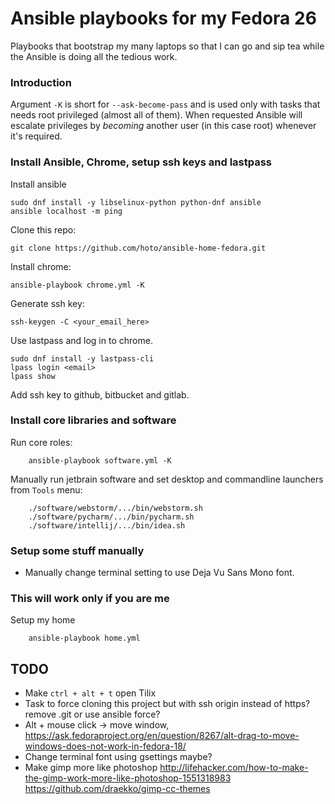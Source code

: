 # Ansible playbooks for my Fedora 26

Playbooks that bootstrap my many laptops so that I can go and sip tea while the Ansible is doing all the tedious work.

### Introduction

Argument `-K` is short for `--ask-become-pass` and is used only with tasks that needs root privileged (almost all of them).
When requested Ansible will escalate privileges by *becoming* another user (in this case root) whenever it's required.

### Install Ansible, Chrome, setup ssh keys and lastpass

Install ansible

    sudo dnf install -y libselinux-python python-dnf ansible
    ansible localhost -m ping

Clone this repo:

    git clone https://github.com/hoto/ansible-home-fedora.git

Install chrome:

    ansible-playbook chrome.yml -K

Generate ssh key:

    ssh-keygen -C <your_email_here>

Use lastpass and log in to chrome.

    sudo dnf install -y lastpass-cli
    lpass login <email>
    lpass show

Add ssh key to github, bitbucket and gitlab.

### Install core libraries and software

Run core roles:

        ansible-playbook software.yml -K

Manually run jetbrain software and set desktop and commandline launchers from `Tools` menu:

        ./software/webstorm/.../bin/webstorm.sh
        ./software/pycharm/.../bin/pycharm.sh
        ./software/intellij/.../bin/idea.sh

### Setup some stuff manually

* Manually change terminal setting to use Deja Vu Sans Mono font.

### This will work only if you are me

Setup my home

        ansible-playbook home.yml

## TODO
* Make `ctrl + alt + t` open Tilix
* Task to force cloning this project but with ssh origin instead of https? remove .git or use ansible force?
* Alt + mouse click -> move window, https://ask.fedoraproject.org/en/question/8267/alt-drag-to-move-windows-does-not-work-in-fedora-18/
* Change terminal font using gsettings maybe?
* Make gimp more like photoshop http://lifehacker.com/how-to-make-the-gimp-work-more-like-photoshop-1551318983 https://github.com/draekko/gimp-cc-themes
